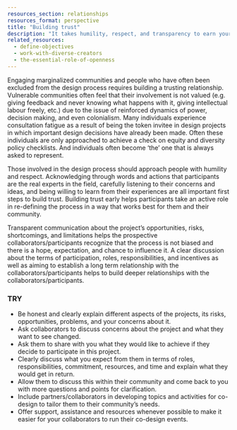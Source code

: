 ```yaml
---
resources_section: relationships
resources_format: perspective
title: "Building trust"
description: "It takes humility, respect, and transparency to earn your collaborators and participants trust."
related_resources:
  - define-objectives
  - work-with-diverse-creators
  - the-essential-role-of-openness
---
```


Engaging marginalized communities and people who have often been excluded from the design process requires building a trusting relationship. Vulnerable communities often feel that their involvement is not valued (e.g. giving feedback and never knowing what happens with it, giving intellectual labour freely, etc.) due to the issue of reinforced dynamics of power, decision making, and even colonialism. Many individuals experience consultation fatigue as a result of being the token invitee in design projects in which important design decisions have already been made. Often these individuals are only approached to achieve a check on equity and diversity policy checklists. And individuals often become ‘the’ one that is always asked to represent. 


Those involved in the design process should approach people with humility and respect. Acknowledging through words and actions that participants are the real experts in the field, carefully listening to their concerns and ideas, and being willing to learn from their experiences are all important first steps to build trust. Building trust early helps participants take an active role in re-defining the process in a way that works best for them and their community. 


Transparent communication about the project’s opportunities, risks, shortcomings, and limitations helps the prospective collaborators/participants recognize that the process is not biased and there is a hope, expectation, and chance to influence it. A clear discussion about the terms of participation, roles, responsibilities, and incentives as well as aiming to establish a long term relationship with the collaborators/participants helps to build deeper relationships with the collaborators/participants.

### TRY

- Be honest and clearly explain different aspects of the projects, its risks, opportunities, problems, and your concerns about it.
- Ask collaborators to discuss concerns about the project and what they want to see changed.
- Ask them to share with you what they would like to achieve if they decide to participate in this project.
- Clearly discuss what you expect from them in terms of roles, responsibilities, commitment, resources, and time and explain what they would get in return.
- Allow them to discuss this within their community and come back to you with more questions and points for clarification.
- Include partners/collaborators in developing topics and activities for co-design to tailor them to their community’s needs.
- Offer support, assistance and resources whenever possible to make it easier for your collaborators to run their co-design events.